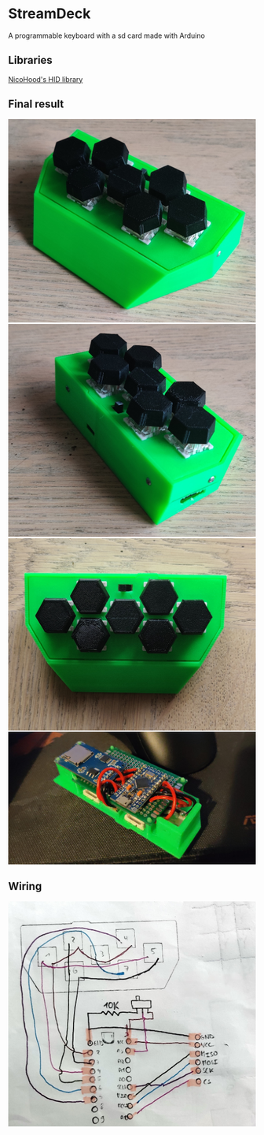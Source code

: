 # StreamDeck
A programmable keyboard with a sd card made with Arduino
 
## Libraries
<a href ="https://github.com/NicoHood/HID" >NicoHood's HID library</a>


## Final result
![View1.jpg](Pictures/View1.jpg)
![View2.jpg](Pictures/View2.jpg)
![View3.jpg](Pictures/View3.jpg)
![Wires.jpg](Pictures/Wires.jpg)

## Wiring

![WiringDiagram.jpg](Pictures/WiringDiagram.jpg)
